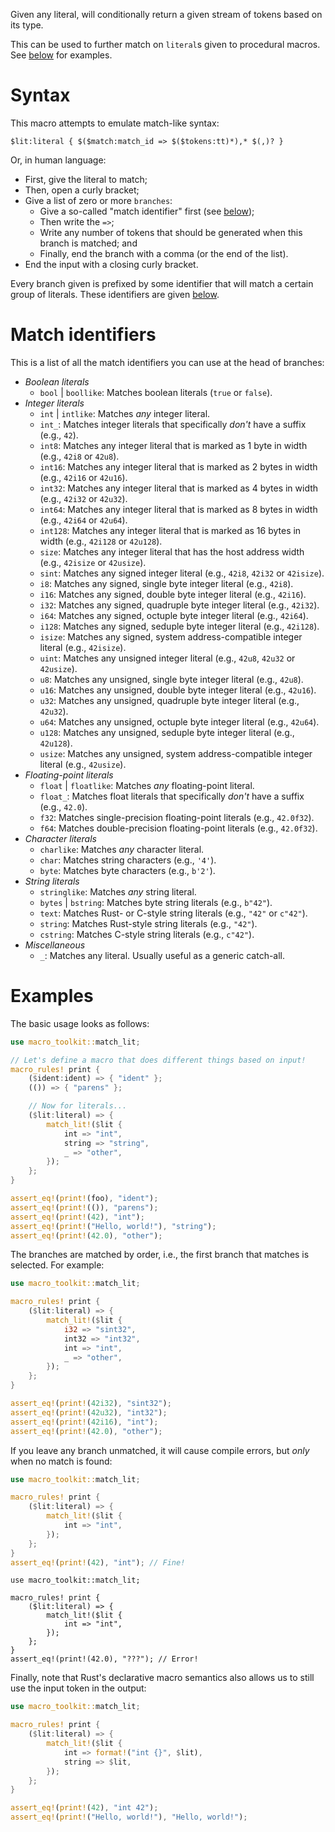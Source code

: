 Given any literal, will conditionally return a given stream of tokens based on its type.

This can be used to further match on `literal`s given to procedural macros. See [below](#examples) for examples.


# Syntax
This macro attempts to emulate match-like syntax:
```plain
$lit:literal { $($match:match_id => $($tokens:tt)*),* $(,)? }
```
Or, in human language:
- First, give the literal to match;
- Then, open a curly bracket;
- Give a list of zero or more `branches`:
  - Give a so-called "match identifier" first (see [below](#match-identifiers));
  - Then write the `=>`;
  - Write any number of tokens that should be generated when this branch is matched; and
  - Finally, end the branch with a comma (or the end of the list).
- End the input with a closing curly bracket.

Every branch given is prefixed by some identifier that will match a certain group of literals. These identifiers are given [below](#match-identifiers).


# Match identifiers
This is a list of all the match identifiers you can use at the head of branches:
- _Boolean literals_
  - `bool` | `boollike`: Matches boolean literals (`true` or `false`).
- _Integer literals_
  - `int` | `intlike`: Matches *any* integer literal.
  - `int_`: Matches integer literals that specifically _don't_ have a suffix (e.g., `42`).
  - `int8`: Matches any integer literal that is marked as 1 byte in width (e.g., `42i8` or `42u8`).
  - `int16`: Matches any integer literal that is marked as 2 bytes in width (e.g., `42i16` or `42u16`).
  - `int32`: Matches any integer literal that is marked as 4 bytes in width (e.g., `42i32` or `42u32`).
  - `int64`: Matches any integer literal that is marked as 8 bytes in width (e.g., `42i64` or `42u64`).
  - `int128`: Matches any integer literal that is marked as 16 bytes in width (e.g., `42i128` or `42u128`).
  - `size`: Matches any integer literal that has the host address width (e.g., `42isize` or `42usize`).
  - `sint`: Matches any signed integer literal (e.g., `42i8`, `42i32` or `42isize`).
  - `i8`: Matches any signed, single byte integer literal (e.g., `42i8`).
  - `i16`: Matches any signed, double byte integer literal (e.g., `42i16`).
  - `i32`: Matches any signed, quadruple byte integer literal (e.g., `42i32`).
  - `i64`: Matches any signed, octuple byte integer literal (e.g., `42i64`).
  - `i128`: Matches any signed, seduple byte integer literal (e.g., `42i128`).
  - `isize`: Matches any signed, system address-compatible integer literal (e.g., `42isize`).
  - `uint`: Matches any unsigned integer literal (e.g., `42u8`, `42u32` or `42usize`).
  - `u8`: Matches any unsigned, single byte integer literal (e.g., `42u8`).
  - `u16`: Matches any unsigned, double byte integer literal (e.g., `42u16`).
  - `u32`: Matches any unsigned, quadruple byte integer literal (e.g., `42u32`).
  - `u64`: Matches any unsigned, octuple byte integer literal (e.g., `42u64`).
  - `u128`: Matches any unsigned, seduple byte integer literal (e.g., `42u128`).
  - `usize`: Matches any unsigned, system address-compatible integer literal (e.g., `42usize`).
- _Floating-point literals_
  - `float` | `floatlike`: Matches *any* floating-point literal.
  - `float_`: Matches float literals that specifically _don't_ have a suffix (e.g., `42.0`).
  - `f32`: Matches single-precision floating-point literals (e.g., `42.0f32`).
  - `f64`: Matches double-precision floating-point literals (e.g., `42.0f32`).
- _Character literals_
  - `charlike`: Matches *any* character literal.
  - `char`: Matches string characters (e.g., `'4'`).
  - `byte`: Matches byte characters (e.g., `b'2'`).
- _String literals_
  - `stringlike`: Matches *any* string literal.
  - `bytes` | `bstring`: Matches byte string literals (e.g., `b"42"`).
  - `text`: Matches Rust- or C-style string literals (e.g., `"42"` or `c"42"`).
  - `string`: Matches Rust-style string literals (e.g., `"42"`).
  - `cstring`: Matches C-style string literals (e.g., `c"42"`).
- _Miscellaneous_
  - `_`: Matches any literal. Usually useful as a generic catch-all.


# Examples
The basic usage looks as follows:
```rust
use macro_toolkit::match_lit;

// Let's define a macro that does different things based on input!
macro_rules! print {
    ($ident:ident) => { "ident" };
    (()) => { "parens" };

    // Now for literals...
    ($lit:literal) => {
        match_lit!($lit {
            int => "int",
            string => "string",
            _ => "other",
        });
    };
}

assert_eq!(print!(foo), "ident");
assert_eq!(print!(()), "parens");
assert_eq!(print!(42), "int");
assert_eq!(print!("Hello, world!"), "string");
assert_eq!(print!(42.0), "other");
```

The branches are matched by order, i.e., the first branch that matches is selected. For example:
```rust
use macro_toolkit::match_lit;

macro_rules! print {
    ($lit:literal) => {
        match_lit!($lit {
            i32 => "sint32",
            int32 => "int32",
            int => "int",
            _ => "other",
        });
    };
}

assert_eq!(print!(42i32), "sint32");
assert_eq!(print!(42u32), "int32");
assert_eq!(print!(42i16), "int");
assert_eq!(print!(42.0), "other");
```

If you leave any branch unmatched, it will cause compile errors, but _only_ when no match is found:
```rust
use macro_toolkit::match_lit;

macro_rules! print {
    ($lit:literal) => {
        match_lit!($lit {
            int => "int",
        });
    };
}
assert_eq!(print!(42), "int"); // Fine!
```
```compile_fail
use macro_toolkit::match_lit;

macro_rules! print {
    ($lit:literal) => {
        match_lit!($lit {
            int => "int",
        });
    };
}
assert_eq!(print!(42.0), "???"); // Error!
```

Finally, note that Rust's declarative macro semantics also allows us to still use the input token in the output:
```rust
use macro_toolkit::match_lit;

macro_rules! print {
    ($lit:literal) => {
        match_lit!($lit {
            int => format!("int {}", $lit),
            string => $lit,
        });
    };
}

assert_eq!(print!(42), "int 42");
assert_eq!(print!("Hello, world!"), "Hello, world!");
```
